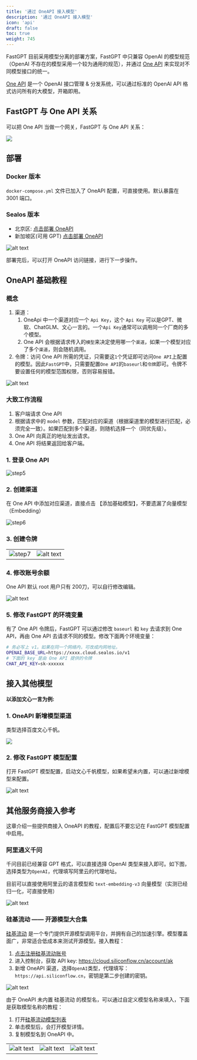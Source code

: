 ```yaml
---
title: '通过 OneAPI 接入模型'
description: '通过 OneAPI 接入模型'
icon: 'api'
draft: false
toc: true
weight: 745
---
```


FastGPT 目前采用模型分离的部署方案，FastGPT 中只兼容 OpenAI 的模型规范（OpenAI 不存在的模型采用一个较为通用的规范），并通过 [One API](https://github.com/songquanpeng/one-api) 来实现对不同模型接口的统一。

[One API](https://github.com/songquanpeng/one-api) 是一个 OpenAI 接口管理 & 分发系统，可以通过标准的 OpenAI API 格式访问所有的大模型，开箱即用。


## FastGPT 与 One API 关系

可以把 One API 当做一个网关，FastGPT 与 One API 关系：

![](/imgs/sealos-fastgpt.webp)

## 部署

### Docker 版本

`docker-compose.yml` 文件已加入了 OneAPI 配置，可直接使用。默认暴露在 3001 端口。

### Sealos 版本

* 北京区: [点击部署 OneAPI](https://hzh.sealos.run/?openapp=system-template%3FtemplateName%3Done-api)
* 新加坡区(可用 GPT) [点击部署 OneAPI](https://cloud.sealos.io/?openapp=system-template%3FtemplateName%3Done-api)

![alt text](/imgs/image-59.png)

部署完后，可以打开 OneAPI 访问链接，进行下一步操作。

## OneAPI 基础教程

### 概念

1. 渠道：
   1. OneApi 中一个渠道对应一个 `Api Key`，这个 `Api Key` 可以是GPT、微软、ChatGLM、文心一言的。一个`Api Key`通常可以调用同一个厂商的多个模型。
   2. One API 会根据请求传入的`模型`来决定使用哪一个`渠道`，如果一个模型对应了多个`渠道`，则会随机调用。
2. 令牌：访问 One API 所需的凭证，只需要这`1`个凭证即可访问`One API`上配置的模型。因此`FastGPT`中，只需要配置`One API`的`baseurl`和`令牌`即可。令牌不要设置任何的模型范围权限，否则容易报错。

![alt text](/imgs/image-60.png)

### 大致工作流程

1. 客户端请求 One API
2. 根据请求中的 `model` 参数，匹配对应的渠道（根据渠道里的模型进行匹配，必须完全一致）。如果匹配到多个渠道，则随机选择一个（同优先级）。
3. One API 向真正的地址发出请求。
4. One API 将结果返回给客户端。

### 1. 登录 One API

![step5](/imgs/oneapi-step5.png)

### 2. 创建渠道

在 One API 中添加对应渠道，直接点击 【添加基础模型】，不要遗漏了向量模型（Embedding）

![step6](/imgs/oneapi-step6.png)

### 3. 创建令牌

| | |
| --- | --- |
| ![step7](/imgs/oneapi-step7.png) | ![alt text](/imgs/image-61.png) |

### 4. 修改账号余额

One API 默认 root 用户只有 200刀，可以自行修改编辑。

![alt text](/imgs/image-62.png)

### 5. 修改 FastGPT 的环境变量

有了 One API 令牌后，FastGPT 可以通过修改 `baseurl` 和 `key` 去请求到 One API，再由 One API 去请求不同的模型。修改下面两个环境变量：

```bash
# 务必写上 v1。如果在同一个网络内，可改成内网地址。
OPENAI_BASE_URL=https://xxxx.cloud.sealos.io/v1
# 下面的 key 是由 One API 提供的令牌
CHAT_API_KEY=sk-xxxxxx
```

## 接入其他模型

**以添加文心一言为例:**

### 1. OneAPI 新增模型渠道

类型选择百度文心千帆。

![](/imgs/oneapi-demo1.png)

### 2. 修改 FastGPT 模型配置

打开 FastGPT 模型配置，启动文心千帆模型，如果希望未内置，可以通过新增模型来配置。

![alt text](/imgs/image-103.png)


## 其他服务商接入参考

这章介绍一些提供商接入 OneAPI 的教程，配置后不要忘记在 FastGPT 模型配置中启用。

### 阿里通义千问

千问目前已经兼容 GPT 格式，可以直接选择 OpenAI 类型来接入即可。如下图，选择类型为`OpenAI`，代理填写阿里云的代理地址。

目前可以直接使用阿里云的语言模型和 `text-embedding-v3` 向量模型（实测已经归一化，可直接使用）

![alt text](/imgs/image-63.png)

### 硅基流动 —— 开源模型大合集

[硅基流动](https://cloud.siliconflow.cn/i/TR9Ym0c4) 是一个专门提供开源模型调用平台，并拥有自己的加速引擎。模型覆盖面广，非常适合低成本来测试开源模型。接入教程：

1. [点击注册硅基流动账号](https://cloud.siliconflow.cn/i/TR9Ym0c4)
2. 进入控制台，获取 API key: https://cloud.siliconflow.cn/account/ak
3. 新增 OneAPI 渠道，选择`OpenAI`类型，代理填写：`https://api.siliconflow.cn`，密钥是第二步创建的密钥。

![alt text](/imgs/image-64.png)

由于 OneAPI 未内置 硅基流动 的模型名，可以通过自定义模型名称来填入，下面是获取模型名称的教程：

1. 打开[硅基流动模型列表](https://siliconflow.cn/zh-cn/models)
2. 单击模型后，会打开模型详情。
3. 复制模型名到 OneAPI 中。

| | | |
| --- | --- | --- |
| ![alt text](/imgs/image-65.png) | ![alt text](/imgs/image-66.png)| ![alt text](/imgs/image-67.png) |


